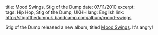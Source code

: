 title: Mood Swings, Stig of the Dump
date: 07/11/2010
excerpt:  
tags: Hip Hop, Stig of the Dump, UKHH
lang: English
link: http://stigofthedumpuk.bandcamp.com/album/mood-swings

Stig of the Dump released a new album, titled [Mood Swings](http://stigofthedumpuk.bandcamp.com/album/mood-swings). It's angry! 
